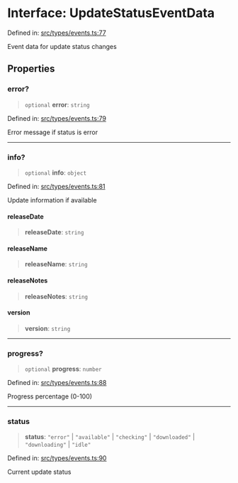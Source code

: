 # Interface: UpdateStatusEventData

Defined in: [src/types/events.ts:77](https://github.com/Nick2bad4u/Uptime-Watcher/blob/3cce0c3b352c8390536ca3c7399ece50a05faf18/src/types/events.ts#L77)

Event data for update status changes

## Properties

### error?

> `optional` **error**: `string`

Defined in: [src/types/events.ts:79](https://github.com/Nick2bad4u/Uptime-Watcher/blob/3cce0c3b352c8390536ca3c7399ece50a05faf18/src/types/events.ts#L79)

Error message if status is error

***

### info?

> `optional` **info**: `object`

Defined in: [src/types/events.ts:81](https://github.com/Nick2bad4u/Uptime-Watcher/blob/3cce0c3b352c8390536ca3c7399ece50a05faf18/src/types/events.ts#L81)

Update information if available

#### releaseDate

> **releaseDate**: `string`

#### releaseName

> **releaseName**: `string`

#### releaseNotes

> **releaseNotes**: `string`

#### version

> **version**: `string`

***

### progress?

> `optional` **progress**: `number`

Defined in: [src/types/events.ts:88](https://github.com/Nick2bad4u/Uptime-Watcher/blob/3cce0c3b352c8390536ca3c7399ece50a05faf18/src/types/events.ts#L88)

Progress percentage (0-100)

***

### status

> **status**: `"error"` \| `"available"` \| `"checking"` \| `"downloaded"` \| `"downloading"` \| `"idle"`

Defined in: [src/types/events.ts:90](https://github.com/Nick2bad4u/Uptime-Watcher/blob/3cce0c3b352c8390536ca3c7399ece50a05faf18/src/types/events.ts#L90)

Current update status
